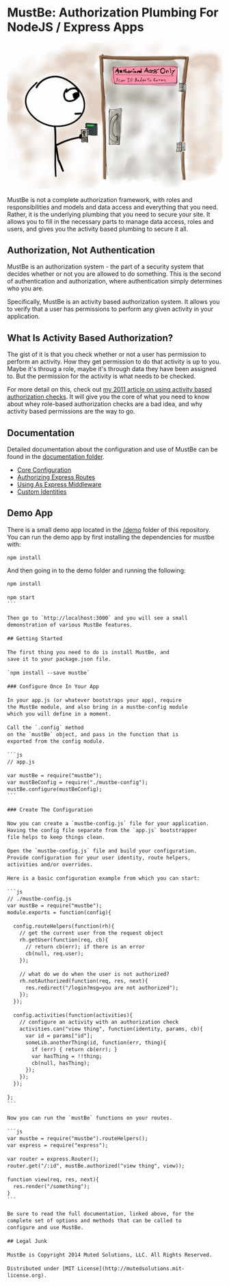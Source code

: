 # MustBe: Authorization Plumbing For NodeJS / Express Apps

![](./assets/authorized-access-only.jpg)

MustBe is not a complete authorization framework, with roles
and responsibilities and models and data access and everything
that you need. Rather, it is the underlying plumbing that you
need to secure your site. It allows you to fill in the 
necessary parts to manage data access, roles and users, and
gives you the activity based plumbing to secure it all. 

## Authorization, Not Authentication

MustBe is an authorization system - the part of a security system
that decides whether or not you are allowed to do something. This
is the second of authentication and authorization, where authentication
simply determines who you are. 

Specifically, MustBe is an activity based authorization system. It
allows you to verify that a user has permissions to perform any
given activity in your application.

## What Is Activity Based Authorization?

The gist of it is that you check whether or not a user
has permission to perform an activity. How they get permission
to do that activity is up to you. Maybe it's throug a role,
maybe it's through data they have been assigned to. But the
permission for the activity is what needs to be checked.

For more detail on this, check out 
[my 2011 article on using activity based authorization checks](http://lostechies.com/derickbailey/2011/05/24/dont-do-role-based-authorization-checks-do-activity-based-checks/). 
It will give you the core of what you need to know about
whey role-based authorization checks are a bad idea, and why
activity based permissions are the way to go. 

## Documentation

Detailed documentation about the configuration and use of
MustBe can be found in the [documentation folder](docs).

* [Core Configuration](docs/configure.md)
* [Authorizing Express Routes](docs/authorize-routes.md)
* [Using As Express Middleware](docs/middleware.md)
* [Custom Identities](docs/custom-identities.md)

## Demo App

There is a small demo app located in the [/demo](./demo)
folder of this repository. You can run the demo app by
first installing the dependencies for mustbe with:

````
npm install
````

And then going in to the demo folder and running the
following:

````
npm install

npm start
```

Then go to `http://localhost:3000` and you will see a small
demonstration of various MustBe features.

## Getting Started

The first thing you need to do is install MustBe, and
save it to your package.json file.

`npm install --save mustbe`

### Configure Once In Your App

In your app.js (or whatever bootstraps your app), require
the MustBe module, and also bring in a mustbe-config module
which you will define in a moment. 

Call the `.config` method
on the `mustBe` object, and pass in the function that is
exported from the config module.

```js
// app.js

var mustBe = require("mustbe");
var mustBeConfig = require("./mustbe-config");
mustBe.configure(mustBeConfig);
```

### Create The Configuration

Now you can create a `mustbe-config.js` file for your application.
Having the config file separate from the `app.js` bootstrapper
file helps to keep things clean.

Open the `mustbe-config.js` file and build your configuration.
Provide configuration for your user identity, route helpers, 
activities and/or overrides.

Here is a basic configuration example from which you can start:

```js
// ./mustbe-config.js
var mustBe = require("mustbe");
module.exports = function(config){

  config.routeHelpers(function(rh){
    // get the current user from the request object
    rh.getUser(function(req, cb){
      // return cb(err); if there is an error
      cb(null, req.user);
    });

    // what do we do when the user is not authorized?
    rh.notAuthorized(function(req, res, next){
      res.redirect("/login?msg=you are not authorized");
    });
  });

  config.activities(function(activities){
    // configure an activity with an authorization check
    activities.can("view thing", function(identity, params, cb){
      var id = params["id"];
      someLib.anotherThing(id, function(err, thing){
        if (err) { return cb(err); }
        var hasThing = !!thing;
        cb(null, hasThing);
      });
    });
  });

};
```

Now you can run the `mustBe` functions on your routes.

```js
var mustbe = require("mustbe").routeHelpers();
var express = require("express");

var router = express.Router();
router.get("/:id", mustBe.authorized("view thing", view));

function view(req, res, next){
  res.render("/something");
}
```

Be sure to read the full documentation, linked above, for the
complete set of options and methods that can be called to
configure and use MustBe.

## Legal Junk

MustBe is Copyright 2014 Muted Solutions, LLC. All Rights Reserved.

Distributed under [MIT License](http://mutedsolutions.mit-license.org).
